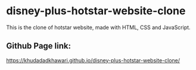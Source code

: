 # disney-plus-hotstar-website-clone
This is the clone of hotstar website, made with HTML, CSS and JavaScript.
## Github Page link:
https://khudadadkhawari.github.io/disney-plus-hotstar-website-clone/
